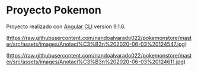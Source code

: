 # Proyecto Pokemon

Proyecto realizado con [Angular CLI](https://github.com/angular/angular-cli) version 9.1.6.

(https://raw.githubusercontent.com/nandoalvarado022/pokemonstore/master/src/assets/images/Anotaci%C3%B3n%202020-06-03%20124547.jpg)

(https://raw.githubusercontent.com/nandoalvarado022/pokemonstore/master/src/assets/images/Anotaci%C3%B3n%202020-06-03%20124611.jpg)